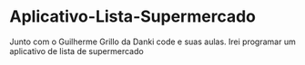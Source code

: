 # Aplicativo-Lista-Supermercado
 Junto com o Guilherme Grillo da Danki code e suas aulas. Irei programar um aplicativo de lista de supermercado
